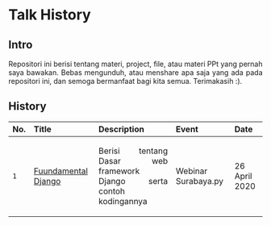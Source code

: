 # Talk History

## Intro
<p align="justify">
Repositori ini berisi tentang materi, project, file, atau materi PPt yang pernah saya bawakan. Bebas mengunduh, atau menshare apa saja yang ada pada repositori ini, dan semoga bermanfaat bagi kita semua. Terimakasih :).
</p>

## History
|No.|Title|Description|Event|Date|
|:---|:---|:---|:---|:---|
|`1`|[Fuundamental Django](https://github.com/aldamr01/slides/tree/master/26-04-2020%20Webinar%20Surabaya.py)|<p align="justify">Berisi tentang Dasar web framework Django serta contoh kodingannya</p>|Webinar Surabaya.py|26 April 2020|
